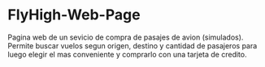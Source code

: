 # FlyHigh-Web-Page

Pagina web de un sevicio de compra de pasajes de avion (simulados). Permite buscar vuelos segun origen, destino y cantidad de pasajeros para luego elegir el mas conveniente y comprarlo con una tarjeta de credito.
